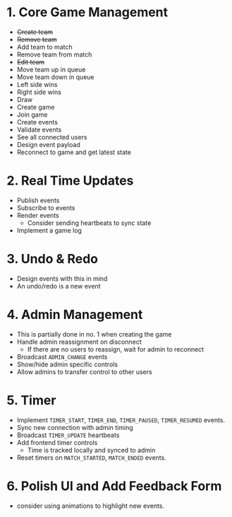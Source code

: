# 1. Core Game Management
- ~~Create team~~ 
- ~~Remove team~~
- Add team to match
- Remove team from match
- ~~Edit team~~
- Move team up in queue
- Move team down in queue
- Left side wins
- Right side wins
- Draw
- Create game
- Join game
- Create events
- Validate events
- See all connected users
- Design event payload
- Reconnect to game and get latest state
# 2. Real Time Updates
- Publish events
- Subscribe to events
- Render events
	- Consider sending heartbeats to sync state
- Implement a game log
# 3. Undo & Redo
- Design events with this in mind
- An undo/redo is a new event
# 4. Admin Management
- This is partially done in no. 1 when creating the game
- Handle admin reassignment on disconnect
	- If there are no users to reassign, wait for admin to reconnect
- Broadcast `ADMIN_CHANGE` events
- Show/hide admin specific controls
- Allow admins to transfer control to other users
# 5. Timer
- Implement `TIMER_START`, `TIMER_END`, `TIMER_PAUSED`, `TIMER_RESUMED` events.
- Sync new connection with admin timing
- Broadcast `TIMER_UPDATE` heartbeats
- Add frontend timer controls
	- Time is tracked locally and synced to admin
- Reset timers on `MATCH_STARTED`, `MATCH_ENDED` events.
# 6. Polish UI and Add Feedback Form
- consider using animations to highlight new events.